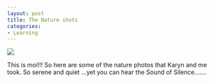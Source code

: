 ```yaml
---
layout: post
title: The Nature shots
categories:
- Learning
---
```



![](http://photos22.flickr.com/33369347_5222d0566a.jpg)

This is moi!!! So here are some of the nature photos that Karyn and me took. So serene and quiet ...yet you can hear the Sound of Silence.......
